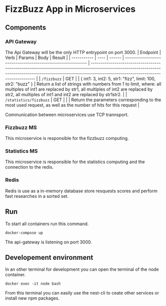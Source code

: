 # FizzBuzz App in Microservices

## Components

### API Gateway

The Api Gateway will be the only HTTP entrypoint on port 3000.
| Endpoint | Verb | Params | Body | Result |
| ----------- | ---- | ------ | ----------------------------------------------------------- | -------------------------------------------------------------------------------------------------------------------------------------------------------------------------------------------------------------- |
| `/fizzbuzz` | GET | | { int1: 3, int2: 5, str1: "fizz", limit: 100, str2: "buzz" } | Return a list of strings with numbers from 1 to limit, where: all multiples of int1 are replaced by str1, all multiples of int2 are replaced by str2, all multiples of int1 and int2 are replaced by str1str2. |
| `/statistics/fizzbuzz` | GET | | | Return the parameters corresponding to the most used request, as well as the number of hits for this request |

Communication between microservices use TCP trannsport.

### Fizzbuzz MS

This microservice is responsible for the fizzbuzz computing.

### Statistics MS

This microservice is responsible for the statistics computing and the connection to the redis.

### Redis

Redis is use as a in-memory database store resquests scores and perform fast researches in a sorted set.

## Run

To start all containers run this command.

```
docker-compose up
```

The api-gateway is listening on port 3000.

## Developement environment

In an other terminal for development you can open the terminal of the node container.

```
docker exec -it node bash
```

From this terminal you can easily use the nest-cli to ceate other services or install new npm packages.
